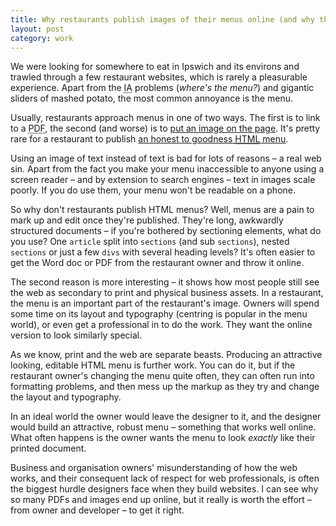 ```yaml
---
title: Why restaurants publish images of their menus online (and why they shouldn't)
layout: post
category: work
---
```


We were looking for somewhere to eat in Ipswich and its environs and trawled through a few restaurant websites, which  is rarely a pleasurable experience. Apart from the <abbr title="Information Architecture">IA</abbr> problems (<i>where's the menu?</i>) and gigantic sliders of mashed potato, the most common annoyance is the menu.

Usually, restaurants approach menus in one of two ways. The first is to link to a <abbr title="Portable Document Format">PDF</abbr>, the second (and worse) is to <a href="http://www.tuddenhamfountain.co.uk/menus/">put an image on the page</a>. It's pretty rare for a restaurant to publish <a href="http://cultcafe.co.uk/menu">an honest to goodness <abbr title="HyperText Markup Language">HTML</abbr> menu</a>.

Using an image of text instead of text is bad for lots of reasons &#8211; a real web sin. Apart from the fact you make your menu inaccessible to anyone using a screen reader &#8211; and by extension to search engines &#8211; text in images scale poorly. If you do use them, your menu won't be readable on a phone. 

So why don't restaurants publish HTML menus? Well, menus are a pain to mark up and edit once they're published. They're long, awkwardly structured documents &#8211; if you're bothered by sectioning elements, what do you use? One `article` split into `sections` (and sub `sections`), nested `sections` or just a few `divs` with several heading levels? It's often easier to get the Word doc or PDF from the restaurant owner and throw it online.

The second reason is more interesting &#8211; it shows how most people still see the web as secondary to print and physical business assets. In a restaurant, the menu is an important part of the restaurant's image. Owners will spend some time on its layout and typography (centring is popular in the menu world), or even get a professional in to do the work. They want the online version to look similarly special.

As we know, print and the web are separate beasts. Producing an attractive looking, editable HTML menu is further work. You can do it, but if the restaurant owner's changing the menu quite often, they can often run into formatting problems, and then mess up the markup as they try and change the layout and typography.

In an ideal world the owner would leave the designer to it, and the designer would build an attractive, robust menu &#8211; something that works well online. What often happens is the owner wants the menu to look *exactly* like their printed document.

Business and organisation owners' misunderstanding of how the web works, and their consequent lack of respect for web professionals, is often the biggest hurdle designers face when they build websites. I can see why so many PDFs and images end up online, but it really is worth the effort &#8211; from owner and developer &#8211; to get it right.






